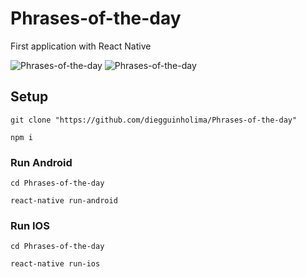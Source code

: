 # Phrases-of-the-day
First application with React Native

![Phrases-of-the-day](/img/telaStart.jpg)
![Phrases-of-the-day](/img/telaFrase.jpg)

## Setup

```
git clone "https://github.com/diegguinholima/Phrases-of-the-day"
```

```
npm i
```

### Run Android

```
cd Phrases-of-the-day
```
```
react-native run-android
```

### Run IOS

```
cd Phrases-of-the-day
```
```
react-native run-ios
```

